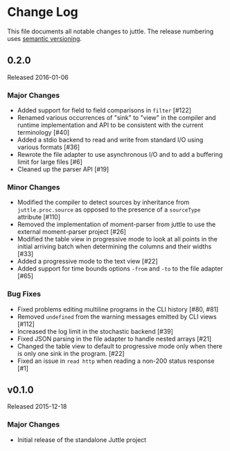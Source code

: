 # Change Log
This file documents all notable changes to juttle. The release numbering uses [semantic versioning](http://semver.org).


## 0.2.0
Released 2016-01-06

### Major Changes
- Added support for field to field comparisons in `filter` [#122]
- Renamed various occurrences of "sink" to "view" in the compiler and runtime implementation and API to be consistent with the current terminology [#40]
- Added a stdio backend to read and write from standard I/O using various formats [#36]
- Rewrote the file adapter to use asynchronous I/O and to add a buffering limit for large files [#6]
- Cleaned up the parser API [#19]

### Minor Changes
- Modified the compiler to detect sources by inheritance from `juttle.proc.source` as opposed to the presence of a `sourceType` attribute [#110]
- Removed the implementation of moment-parser from juttle to use the external moment-parser project [#26]
- Modified the table view in progressive mode to look at all points in the initial arriving batch when determining the columns and their widths [#33]
- Added a progressive mode to the text view [#22]
- Added support for time bounds options `-from` and `-to` to the file adapter [#65]

### Bug Fixes
- Fixed problems editing multiline programs in the CLI history [#80, #81]
- Removed `undefined` from the warning messages emitted by CLI views [#112]
- Increased the log limit in the stochastic backend [#39]
- Fixed JSON parsing in the file adapter to handle nested arrays [#21]
- Changed the table view to default to progressive mode only when there is only one sink in the program. [#22]
- Fixed an issue in `read http` when reading a non-200 status response [#1]

## v0.1.0
Released 2015-12-18

### Major Changes
- Initial release of the standalone Juttle project
